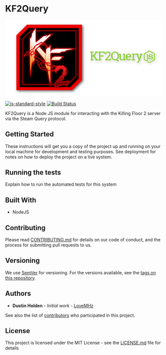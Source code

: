 # KF2Query
[![KF2Query](https://raw.githubusercontent.com/LoveMHz/KF2Query/gh-pages/images/header_kf2query.png)](http://lovemhz.com/projects/kf2query/)

[![js-standard-style](https://img.shields.io/badge/code%20style-standard-brightgreen.svg)](http://standardjs.com/) [![Build Status](https://travis-ci.org/LoveMHz/KF2Query.svg?branch=master)](https://travis-ci.org/LoveMHz/KF2Query)

KF2Query is a Node JS module for interacting with the Killing Floor 2 server via the Steam Query protocol.

## Getting Started

These instructions will get you a copy of the project up and running on your local machine for development and testing purposes. See deployment for notes on how to deploy the project on a live system.

## Running the tests

Explain how to run the automated tests for this system

## Built With

* NodeJS

## Contributing

Please read [CONTRIBUTING.md](CONTRIBUTING.md) for details on our code of conduct, and the process for submitting pull requests to us.

## Versioning

We use [SemVer](http://semver.org/) for versioning. For the versions available, see the [tags on this repository](https://github.com/LoveMHz/KF2Query/tags).

## Authors

* **Dustin Holden** - *Initial work* - [LoveMHz](https://github.com/LoveMHz)

See also the list of [contributors](https://github.com/LoveMHz/KF2Query/contributors) who participated in this project.

## License

This project is licensed under the MIT License - see the [LICENSE.md](LICENSE.md) file for details

